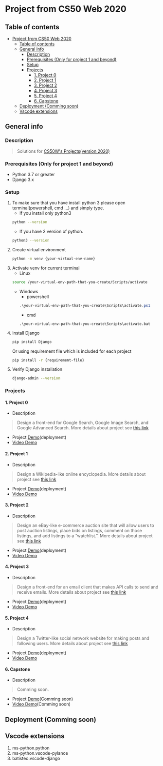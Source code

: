 # Project from CS50 Web 2020

## Table of contents

- [Project from CS50 Web 2020](#project-from-cs50-web-2020)
  - [Table of contents](#table-of-contents)
  - [General info](#general-info)
    - [Description](#description)
    - [Prerequisites (Only for project 1 and beyond)](#prerequisites-only-for-project-1-and-beyond)
    - [Setup](#setup)
    - [Projects](#projects)
      - [1. Project 0](#1-project-0)
      - [2. Project 1](#2-project-1)
      - [3. Project 2](#3-project-2)
      - [4. Project 3](#4-project-3)
      - [5. Project 4](#5-project-4)
      - [6. Capstone](#6-capstone)
  - [Deployment (Comming soon)](#deployment-comming-soon)
  - [Vscode extensions](#vscode-extensions)

## General info

### Description
   > Solutions for [CS50W's Projects(version 2020)](https://cs50.harvard.edu/web/2020/)

### Prerequisites (Only for project 1 and beyond)
   * Python 3.7 or greater
   * Django 3.x

### Setup 
1. To make sure that you have install python 3 please open terminal(powershell, cmd ...) and simply type.
   * If you install only python3
   ```bash
   python --version
   ```
   * If you have 2 version of python.
   ```bash
   python3 --version
   ```
2. Create virtual environment
   ```bash
   python -m venv {your-virtual-env-name}
   ```
3. Activate venv for current terminal
   * Linux
   ```bash
   source /your-virtual-env-path-that-you-create/Scripts/activate
   ```
   * Windows
      * powershell
      ```powershell
      .\your-virtual-env-path-that-you-create\Scripts\activate.ps1
      ```
      * cmd
      ```batch
      .\your-virtual-env-path-that-you-create\Scripts\activate.bat
      ```
4. Install Django
   ```sh
   pip install Django
   ```
   Or using requirement file which is included for each project
   ```sh
   pip install -r {requirement-file}
   ```
5. Verify Django installation
   ```sh
   django-admin --version 
   ```
      
### Projects

#### 1. Project 0
   * Description
   > Design a front-end for Google Search, Google Image Search, and Google Advanced Search. More details about project see [this link](https://cs50.harvard.edu/web/2020/projects/0/search/)
   * Project [Demo](https://search-cs50-web.herokuapp.com/)(deployment)
   * [Video Demo](https://www.youtube.com/watch?v=NIXez8okMbs)
 
#### 2. Project 1 
   * Description
   > Design a Wikipedia-like online encyclopedia. More details about project see [this link](https://cs50.harvard.edu/web/2020/projects/1/wiki/)
   * Project [Demo](https://wiki-clone-cs50w.herokuapp.com/)(deployment)
   * [Video Demo](https://www.youtube.com/watch?v=qYIjgQsfsfg)

#### 3. Project 2
   * Description
   > Design an eBay-like e-commerce auction site that will allow users to post auction listings, place bids on listings, comment on those listings, and add listings to a “watchlist.”. More details about project see [this link](https://cs50.harvard.edu/web/2020/projects/2/commerce/)
   * Project [Demo](https://commerce-50w.herokuapp.com/)(deployment)
   * [Video Demo](https://www.youtube.com/watch?v=sN0wIE_tghw)

#### 4. Project 3
   * Description
   > Design a front-end for an email client that makes API calls to send and receive emails. More details about project see [this link](https://cs50.harvard.edu/web/2020/projects/3/mail/)
   * Project [Demo](https://cs50w-simple-mail-app.herokuapp.com/)(deployment)
   * [Video Demo](https://www.youtube.com/watch?v=rbipMVPtDQE)

#### 5. Project 4
   * Description
   > Design a Twitter-like social network website for making posts and following users. More details about project see [this link](https://cs50.harvard.edu/web/2020/projects/4/network/)
   * Project [Demo](https://network-cs50-web.herokuapp.com/)(deployment)
   * [Video Demo](https://www.youtube.com/watch?v=mZwGtA9GS_E)

#### 6. Capstone
   * Description
   > Comming soon.
   * Project [Demo](.)(Comming soon)
   * [Video Demo](.)(Comming soon)

## Deployment (Comming soon)

## Vscode extensions
1. ms-python.python
2. ms-python.vscode-pylance
3. batisteo.vscode-django